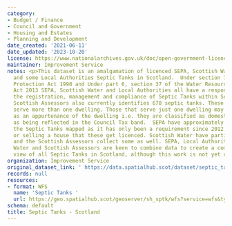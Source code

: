 ```yaml
---
category:
- Budget / Finance
- Council and Government
- Housing and Estates
- Planning and Development
date_created: '2021-06-11'
date_updated: '2023-10-20'
license: https://www.nationalarchives.gov.uk/doc/open-government-licence/version/3/
maintainer: Improvement Service
notes: <p>This dataset is an amalgamation of licenced SEPA, Scottish Water, Assessors
  and some Local Authorities Septic Tanks in Scotland.  Under section 79 of the Environmental
  Protection Act 1990 and Under part 6, section 37 of the Water Resources (Scotland)
  Act 2013 SEPA, Scottish Water and Local Authorities all have a responsibility for
  the registration, management and compliance of Septic Tanks within Scotland. The
  Scottish Assessors also currently identifies 678 septic tanks. These are tanks that
  serve more than one dwelling. Those that serve just one dwelling may be treated
  as an appurtenance of the dwelling i.e. they are classified as domestic and treated
  as being reflected in the Council Tax band.  SEPA have approximately a quarter of
  the Septic Tanks mapped as it has only been a requirement since 2012 that when buying
  or selling a house that these get licenced. Scottish Water have partial information
  and the Scottish Assessors collect some as well. SEPA, Local Authorities, Scottish
  Water and Scottish Assessors are keen to combine data to create a complete and comprehensive
  view of all Septic Tanks in Scotland, although this work is not yet compete</p>
organization: Improvement Service
original_dataset_link: ' https://data.spatialhub.scot/dataset/septic_tanks-is'
records: null
resources:
- format: WFS
  name: 'Septic Tanks '
  url: https://geo.spatialhub.scot/geoserver/sh_sptk/wfs?service=wfs&typeName=sh_sptk:pub_sptk
schema: default
title: Septic Tanks - Scotland
---
```

